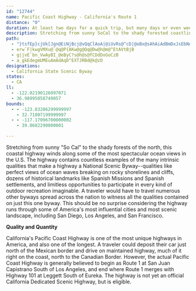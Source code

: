 ```yaml
---
id: "12744"
name: Pacific Coast Highway - California's Route 1
distance: "0"
duration: At least two days for a quick trip, but many days or even weeks could be spent exploring the length of this byway.
description: Stretching from sunny SoCal to the shady forested coastline of the north, this coastal highway winds along some of the most spectacular ocean views in the U.S.
path:
  - "}tsfEp}cjUk[Jgn@EiNjBcj@vQqClAoA|@iUvRs@^cD|@oBx@sAhAiAdBmDxJsEbNeGdSgJxVaGhOyEzJsEbIwB~CoBlBoAv@qHnCcDr@u`@|Ece@|LoNxDoAj@i@^iAnAgAxBcDrPkB?yAQy@SyAy@aBsBuD{Ic@FaGpDmFnB}WfEsE\\cCCsCMen@mGgGY{G?uDPgGf@_IzA}GdCyWfM}WtLaCpA}IfGyT~P{HvF}JzHmQzKeN`Med@dd@qF`EeAj@gFhBwHlAqCJmVDcERiC^sGlBiR~G_M~DiCn@iBVmDRcD?wBKySgBiEaAmDmAcAk@aLyGkIuF}EqCgFmBsDu@yBWqbAyEwi@yBq\\aBwW_Awz@aEoBWqGaBse@cNgFi@kH?uAJcEr@gD~@_CfA{E|CoG`FkGlEiRzJyAdAwB`B}ErFoCxDsDbGmD~EgBpB}DhD{CxBmFvCyAf@uUzGkPlDsE|@cGt@wQ|@eF@mOl@{QjAcp@nHwq@jHuM`BwHpAoPlE{~@|V{H`CsZ`IkK`DcLvC_Dl@{r@fGk_@lDqUjByBReE~@eDlAyBlAmDzBiBdBqZ~]g\\v`@sEzD}CpB_DzA{FnBeGfA{S`C_E~@qDpAgClAkNtHwkAtr@oAl@iCdAsFzAmkBj_@yfBt^cYrFeHxA_D|@iCdA{JjFyiCjyAcqCnvA_b@lQiVzJsC~@eF`AiVl@mEbAwTbKoXtMcHlC_IlDwI~CuQzHiOzFiP`HaYjRsIhG{NtJkRlOuh@`a@uIrHq\\zVo\\`XeBjBmD~EiBfD{AzD_HjYiExRqCzI_AzBaCvDwBlCaDnCsIvFeJ`F}EzBiQ`KwCvAoCx@gm@zLgCz@iBdAuBzAaDbDin@hs@uZjXwBtBuAlBwAbCsAfDaAhDwBxJ_AdDgAfCaCfEmC~CgDlC}DjBsUfIsCtAijA|z@aWlQiCnCyCzDm@jAii@tw@gDfD}sBbwAuLtI}DpE{h@|r@kp@tz@gKvMcB~AoCjB}BlAsEpA}BX_YlAqEt@cCv@}CzAgEhDyA|A}x@vnAaOrTgY|c@eLhPwc@tq@{yBrqDuAjCeXzl@aOp\\sC`HwBzDkBfC}A~AcGlH}A~BcDrGmh@fiByCrIqAlCeDfFwAlBoDlDkKzHgZ`SaGdD}DhBaKfEubAt`@o@@{J~Cc@I_@a@Ke@HkA{Fo@eBD_AR}BjA{ErDuBfBc@l@cCzGsE`LcAzBuAjBmB`BsBpAcC~@_RnImC|AoSpRiBjBc@r@i@lAc@zBuCzYs@`EOp@e@r@cCfCYf@y@lBUdBSpB?`Ch@zGcAlKy@fLIrFRfD?nA]jDeBzEcBhCod@hm@mC~EyDbImElIaEzG_DxEkDxEwO~QcAhBmPp\\aA|B{Jb[oA~CyKpRue@v~@c@VcB`CeAv@yAXaBFgBm@W~AStDApAp@bOOrFkCtOkD|QoArMWzAgBlHiAlDYpBEt@J~C\\lDxAvLn@bE~B~TlAhNDvCStCk@~BcAvBi@n@iAx@gr@pa@gDfBiRfLmGdEuHvHsHrJ}T|WyRhVyArBGXaCrEuHzMyFhJcAdAgDxBaJxEcDfC}BzBa@p@iDrHgArA}AxA_BrAkKfGEJYRmC~AoClBeExEsLzL{BnDu@x@wHxEgDtCeEjGgCrCcBxAiEdD}JbH_LzLqEjEaJtF{@z@_C~Ew@jAaPvRaCjD{[ra@oNjRq_@`WmHnF_Q`OYtDwBpEcF|QmGbWyB`Iw@jBy@lA_ArBoCrMqI~[aBhFu@vB_AhBgCvBuDrB_B~Aw@nAeAvCWnCQvFKz@c@|Ac@hAyCpF{FnLwEbNYXyAlEk@jAsBzB_F~EaAjAeMnReBrBwGfG]j@G`@uInP_S|]kWl\\yBxBsD|BgOzGgAr@cEfFa[lf@}AxCcVr`@SBsAnBoGrKq[pu@}GzPcB`DmBlCiCbCgDhByBp@q_@rIgDrAsBxAgAlA{@xAsBnDqE`HcZvf@o@xAmArDk@fC]dC_ChUaCrWu@xFe@dBw@nByGfL}ApEs@`EKlHSnCD\\{@hEOfEHnBdBpJTxBb@hTBfIIdCsAvKsBlMy@jCqAnCwDxGmEfLSNmE~LiArEU~AMbCLdMM|EoAjO}A~SkA`GyAvFsD|HmBrGcB`HYpBk@nNY`Ci@`B_AvB}Szb@mHzOk[rl@qFbLgC~GoIhXaEtJoe@jaAyNpW}Wtf@aFrL_CdFeC`FkEfHaXxa@_CxCcQjXuBxCwBlD_J`NeFlIyB|CgUn^aNzQql@vs@yD~Dg{BpsBa`@jd@mDvDqM|JcCzB}RtUmItKeOfQqEzGgJzK}DzBaH~HeApCoAtE_AlBoTzVmAz@aCjAea@tKsAd@yCfBwBlBeAjAkCtEgPrh@mXhq@m@pAuBtCgAdA_BdA}ErAwFVgCEwHR_BRcGxBgDxB}i@~f@mEzCqH`DqMjEic@hL}BbAgD|BYDmJ`OaHxJKl@iDxFcI`L_Vf^SBUXyFtHC^wEtGePbWiElGM@uAjCYX}@`@e@Iu@Rm@x@Ir@Dl@Lb@^f@RF^v@Hf@?`HJp@E`~FDh}AEnBMvAKLu@`MJlGr@tJHdD?dbBCxE[rDcAlEcD`Is@fC_AlGCrBNrIHZx@ld@x@tPD|Qn@v\\UlFsBzRKzAClDrBz|@fCfpAInJ}A|WOzEElLMf@?bb@LhCj@jEf@xBhCtI`@xBf@fEJ`CMlyACnvAErAML_@jC}AxE}\\|g@kn@|x@iCvDM@_BbDcAbCyDfMoYpbAoFhQgC`GkOdWyA|CyBlGqBlIk@nDoBtYq@hDqAxCaHbMsBrGoAfB}BdAUReq@pA}M{BqCWaDAur@|BqG\\cAPeCt@yMrFc}@fRgHx@__@bH]E{@PsAVu@^mFbAyo@xL[CsAXmBjAoBr@qC\\yz@CwJH_NE}HF{n@?{IGuK^sULiBEaIy@yBA{`A@}CDkLx@}BDka@DwKEkJ]oNNcoB@}BXcAf@}BpCq@xB]zBEvADla@Oxd@e@lEY~A_AdDcBnDmBpC}\\p]o^jY_AnA_@|@YdAs@`E[`Ay@vAy@~@eFfDuRnKsG~COXqMzHqGrE}BjCkJtOYLcGnIwFrG}FrFwBfBcPhLWj@}@d@mCpBqQjPcCjCwG`FoBtBqA|BmFdNse@voAeM~[iAxBsXxa@k\\jc@iU|XbBfC~DfE|@xArBnFn@~CNnHNtATbAl@vAxAlCh@rBC~E[lBi@lAc@p@yBfCeGhGcJtKmKjNC`@cAxAy_@rh@oFfJiQlc@o@vASB}AdCoBlFiAxBE^}@dBmJhTaCvHoAlI_@vA_Lp^eAnCwDxFaOr_@gAxEaA`HcArFUxDDxBd@tG?vCO|FDfC|BdOb@lDPlDA|GYrCQv@yDhLqAlFsArGqBjFa@zBIdAKnFi@rCm@lFq@`KDXIjC?zAJjC|@fFh@xB~AlEnCfFv@`DNxA?v@_@tEEjEJnEb@xCbEtSTfBFdAQ`EiBbMOdHKfBqA`KAtAHpES`F?dBHx@~@rFD~@d@~SFxGS`HB`An@bErChLn@dBlElHv@bDJxBKfDm@rEKjB?lEQlEiDzn@IfDXlI\\xBdAxDd@bEApGs@jL?dDbAfOdAzGF`BWpGUxBgDbV_BvMYxDIjBHtEd@dEbArFHrAC`BsBvTq@fJwCvp@I|IbArf@TfDn@fEfE|OrBlG`BrCnGhI|@bB~@lCn@`Gx@hRIPR`GInHsCfj@UjF?`ElGfqBCfJu@vt@NtFlBtYZ`JUvYj@p]l@`H|CbTbDlNx@bEbBxMhAtGxBtHx@xBvItQbAdCrCnJjAhGh@pEb@~Gh@fd@IlHe@dNYpOHtFXnE~ClSvCnPfD`LjN~b@dA`GRzBJlDC`Ca@jHo@fEmFhYg@|DUvHRhEd@xDn@~CbAfDj@rApAxBjPbUhBlDzAdEdAnGt@~HBnCG|Ca@|DmApFuAbDqAvBs\\vb@mRfa@oCzDgCrCeB`CeJxOkJnN?^oAdB_DfFwCzG{IpZmA~Eu@fEu@xFO|BsAn]UfDc@xDiBlJ{FdT{A~Gi@xC}@tHi@`L_Ahs@iBrb@yA|UwSlvCo@`EwMzp@a@dFG`DTdSn@dFrAfGlExOb@nBZ~BVfD@pD]zF}Ifi@iD|NgGnWiMtd@{L|e@kAnCm@bAaHnI}@xA}@pCy@fFsAtEyN~[yBjDyEtK]rB?jABlAb@fDDtBc@jM_@tD_@rAkLd[s@dCeAlFwA~FyCvHs@dDc@`G{AfH}@xH[bGj@jK?hBQvEDtCR~Cf@~BRnBEhA}CtLu@xA]^eBlAmEtB_DvBgBrBi@~@_AfCY~BMzABxKS`B_ApC}FzHaNjSqT|]sGfLeMjYwEtLy@lCk@jEwA~WoAfG_@lDDrFKjDShBcA|E_@nGCjCLhA|A|E^tBJfCIpBy@tD{AdDm@xBUdBYjI_BfQw@`Eu@dC_CnEwBnC_VpSsAxA_HfKuDfG_@fAgAdFo@lBqN|[oCtE_FfHsCrEoAtAy@b@y@R{@@q@GqZoIoCQcCPcIzAcC~@eG`DcHdFwW|RyRrNqM`KaG|DwGjFyf@x^aKhHse@`^}BlBwIpJgh@lm@sDjEsB`DsArC_d@lfAyRpd@yLpWqJvRcBvA{Ar@yAVkFIq@HeAb@UP`ElKNdABx@UxAai@xhAmBnDk@x@kIrJgBlCoCxC{\\da@iN|Qyc@nn@iCdBuv@_@_hBYgv@k@}D\\mDj@oh@jL_\\lGyEj@iEYOl@wDpS]jC_Pnn@yEtP_ClGcSjf@qI~VsE`KwFxKaHbMqJvUmEfLwKj\\u\\b~@yBxGm@fCk@tDg@jEKzBE`FJdE\\fEb@`D~AlHxAzDbBvCdD~ErJzLnDdHxAfHT|D?rFo@`Gu@lD{Tx{@qAdEsA~CmArBoA`B{ApBkBfByCrB{L`HiAv@gC|BwAjBwAzBmCvGyA|GY|BYbH?rJe@xF]lBoB~FoAlCiOjVoBxEwAlEk@rCm@nFKxCErj@Y`Ew@tEaAjEgDtQoMfn@gDzKyFnPiE`K}ChIeHbUcHvWm@bAeA`EcEnLUdBc@vIy@|AwCnEoFxF}AtC_ChDsAnAw@j@mExBib@r[sD~C}FrFmIfJsV~[ep@|_AcBlCaG|KqJxRoBhFy@dDi@nC[~BYvE?vHNfENxAzNzz@JlDKzDo@jDoAzCwBpC}ArAyj@r`@iUlQcAfA_BnBsAvB}b@bx@u@jAiFzGge@ff@x@`BHd@Cx@[x@iBpCwAzASp@cIbGmHvE_OvKoAjAeDzDeBlCcDfGi@pAsBfG_AxDkAbIa@lFKrDEpGNnMI`D_@fDi@fCw@xB_AhBiFlFak@tg@yD~CiLnIiDxCmPfR{D|FgD~G}ArE_AfEaGj`@q@nGWnGFfHjAxOL`GSdEUfBm@`DiB~EwB`Dm@p@gCrB}BrA_TpK{CjC}@fA{BbEyAfEc@fBkCrMoLvi@iDnNmFrVwGrYw@`CcA|BkAfBmDxDsBtAaHxDoT`NgCxBoCfDiAfBsErJm@fCu@`E]jCqIfw@_DfX_AzJyEhc@WzDOzT_@|EcAjGwA`EeAxBq\\fh@gJfMmG|HcCvEc@tAe@|Bg@hFk@~Lc@tJClEzEnp@JfGG`GaEj_@uApUsAlKsAhGwCxJ_A~DyB|OkAfGkE`Qi@rEOrEDnFxAtRD~F[nEoBtQs@xJO`GDlAhCz_@j@tQCrJi@xKiBpKmBdIs@tDYrBYlEErCRlGd@xEX`B|AtG|G`PhA~D^lCHrADrFk@xFkHfd@cE|MgAbG[`DWbFArML`CTdB`O`w@xAhIJxA@lFIdCqAdNOpDBfCx@nVrBfb@ZdD|@xD|@xBxA`CdOpPfGlGpAbBpChEd@lAbAlD|@vEd@zE?xFYtDu@dEo@~BcAxB}BnDqIlJyApBmBzC}IbQkN`TyMvSqGfJoBbDmAjCe@vAo@tCmChTyBrZoCfVs@vK_@lKYpCy@|FoB`I}EfM{I`QgGzJo_@xc@gIfKoB`Fs@rEOpBI|Kt@xg@BnLUhHmDb[i@~JI`MXt`@}@p[?pCLfDbBjRFvBl@|o@KvHcA~Y?rFd@hLtAlO`A|NlD~x@JdE`Bv[zCty@fDpk@TnQ\\jLxBjU~B|StGxf@dAbQn@lHb@rChCrLrBhK^fDh@fKXlK^p_D_AhXcAlHcFdSsRft@mCvKiA~G_AhJsDxu@iAbLuMn|@gAtGaA`EqC`JuA`DeE`IyK`O}h@fv@kCnFkCdHgBzGuAtGmArL_E~g@{Clb@{KnpAe@rDgChYeDxh@_@zIgB~XoBnR_@|N?|RO~IwC|s@ErFPdGfBjZfGr_AN|E?`GIhCi@xIo@rEi@lCyC`KsElMsAnG}@hIE|GXzDf@fEjA~ElBnFtDrFfCxE~AhFnAdGb@zETzHQ`OZhXBfLg@nIoAtHuPlp@kPhn@gBnGmItUaH`O_AzBy@vCc@zBo@rFO~CS~[a@zOS~CiAhMcBrMsAnM[tFs@vRInLx@lUNd^HtJNtEh@|G`F|c@~ArPXxD|B`cAGv_AIfHu@rMmGvu@_@xGKbGDfg@`@fwA?lHKlBUrBcAxEoAfCw@dAuB`BcAh@ge@nPuBf@iAF}A?_Ca@gBm@u@e@cC_C{JuLwCaCkCcAsBM{MRsC^iA`@cAn@oArAgAdBeB|FcAdC_ArAgAdAuAx@qD~@iFRcBM_B]qB_AeAu@{MkNgBuAiD_BcCs@eBQgB[oBKqHMqIcC}FxHy@~A]~@QdA?l@FfDQzMc@xFo@`DaBfG_HnUaHvY_AlFyDpWkCtL{B~HwA`G_@`C[hGa@fRBzMe@nFcBdHsDbMiCxK{Ijc@oAvLsBj\\_@`EsAlFwIzRwAjEcApFa@~DOxE?~BD`C`@rFtGlf@zArItJdd@`CtJrCbIrG~NfGnOlAfEPlAb@`F?zJYxIWhOQzDuA|Pu@nEmAbFyO`n@yAlE{@`BwCbEmBlBuAfA{GzDmWxMyCxB_m@bn@iAbA{BrAoObGgStHcFbBmZfL{GzCiPhJ}HdEcF`Bor@zRaBl@kB~@cAdAcEbIuAvA_[tMiBfAeAdAeMnRqY~\\mBrEoAdFs@nBo@~@i@d@_GjEc@r@}AhF[jCYzHcBvUYlKsBhNOjBExBbBjR~CvWLrB?|BYfCy@lCiAfBsBpBmAn@sBb@_ThAea@|JwChAy@p@y@~@o@rAm@fBoEtXe@xAiA`BcBpAy@X}@LyA?y@MiFwAoBMu[xD}Cf@yAj@}CzBcC~Cm@`AwLbZoBfEm@bA_B`B}AfA{Av@qCt@uAPuL\\gHf@}VlFuBl@kCjAgVbOuBx@cB^aD^oCEoDe@eH_Cy@M{@GmALy@XiAv@_AnAmBpDk@l@mAx@mB^yE]iAAiAJmAZsQxH~LbX\\fAJ|@U~rAO~F?lNaSI_AB[J_gAWiQY{HDyAQcY\\yp@i@_PsAeRuB}C}@_BaAyBzBiAv@gRhLiB|@gCl@{APcDIwh@{EwCD{@JqCx@oBfAsBtBcBrCk@|AwFbRcBzEuB|Eq\\tg@eEtH{@rBcApCcAbEuOzt@_BxDmBdC_Ax@sAx@sCjAgVjGmGx@kJ\\oCRaFpAkBr@aB~@iDrCcDxDsBfBiBfAoKlFiCdBeCrByOtPmmCziCkOmWcB_CoAwAaBoAcD_BmD}@eBUw~@yKiO{A{JwAiBk@_B}@gByA{AkBgAeBo@eBe@uBYaDh@}[s@sIwCkWKmD?kBN{Bb@eC`A_E`AiGFeAD{Fc@aLm@_F_AgEmAqDeKkVk@oBkB}E{A{H[mCOaENoRWgH{@gHeBaHuC_HeC}DgBqB}CuCk`@o\\_D{C}CyDgCyD_DaGeNq]uF_JkUe]sAcBgDiDcD{BmEqBmC_@_ABoAPsAf@eAr@eHnHsE|BUT_MpFePrG}HhB{i@jH}ETwIi@kKe@gGSwECyAFiWlDgXhCuv@xDwMb@qQGiAJaWF}Cb@kIxB_Ez@iD`@_Jh@yC`@cEpAyAt@yAbAsBrByB`DkZzh@_NhUyDlH_@`AmA|E{`@rmB}F|RyPfj@ie@|y@eX~d@yV~c@yCpFcItR}ApBaGhGwBbDk@hAyAvEyP|m@_BzEiAnC}BfEsw@hoAac@bq@qK`QeElFsDrCiAj@{r@l[yq@j_@cDvAyCf@mCPyMDiTC_bA_Ay]Ek\\S{GaDaM_HmB{@cCk@sg@{AkLQ_dCQut@qT{k@}Qga@gLgIwBeMB}NL_GG}CRoARgAd@kAr@mAjAkY~^{B`ByA^cBNiTFgCj@_C`AyAjAmBnCoAxEYvCInm@NtgAEjA]`B{A|CeAl@wAZgE\\sAXoA`@cBjAsFrG_BlAqBp@wAXqCL_KpAcFzAoAPyR`BmIf@wBOo@MaB{@g`@sVoMgJoDmB{IqC}FuAgDk@}Gq@mBm@_Ag@{AsA_DkDqP{OsBeAe[}G_BkA}Bm@oCyAsFeAUAu@RkCfCs@LwF{AcEKsFmAiAEmDFqCVi@Re@d@Ox@Cx_AHp{@Edt@OhCUv@e]li@_AfFY`Au@vAuLnLyBtA_wA~g@qFf@qTvHuDr@sEZcOb@uARoA`@cBjAaStUgGzGoAr@[DkF^qAr@gSpUo@\\yAXqFhGcD{E}CaFkI`Ji@lCSl@kEdI_AzBwGzQsAtE{Ixc@mBzHyApEwE|KyB`Hyu@vjCuBfGsB~DcCrDmClC}VdRaGpF_OpOkDxCoFrC_FxA_I`BeBt@_CvAqHxGkA|@uAt@{B|@kCh@_DJ}DEse@{AcG_@}Dy@oPgFeJ_CmG{BaFsAyHiBcCU}TqAaDLqIp@{CDo\\m@}BMuD}@wB{@uBqAoJmH}EaDwHwDiEoAwDw@iDa@wa@sAmEk@_Cy@_Ag@aD}BoAuAiBqCwGiNeBgCmBmByAkAgEsBeBe@sC_@sTYsBYwDaAu@YkHkE_U{Koq@k]wGeDiBo@aGeAiDS{EN}Gh@sC@sYaBmD_@mFeAql@aNaJaC_OoFiCyAmE_DwC_D{IuL{A_CcRtOSDyBxAyAf@wHpAoIlB_EdCoBfBsAfBaJtSgCrDeDnDgBvAaDnBeYlKwC|AsB`B}BfCg\\|b@iAfBi@lAiFrMwCzEoAxAuMvLqB~ByD~FsCfGy@`CuAdFcAtFw@xIKrHBzEfCbo@GlF_@jG_@xCm@nCyTtv@oAxC_CrEaJzKeLtMsBtCcCzE}BdHqNzu@yAzISbF?jDr@zKFxC?lDOrEg@~FiAzFy@lCwArDyQv\\wAxBkBtB}YjYgGrHak@bu@yCrFiBlF}@nDo^vtB{AnGwR`o@u@nDi@xDcCp^cG`x@uNd}Am@lEeAxEsBnFoQj`@uLnZyEnKsBdCgCzBy@l@cHrDuEbB}ZfGywAl`@cHrBgBl@uBfAcEpCaGfF}G~HoCtD{AxA{UvS}AlAgBhAiC~@uNfCgHlB_e@dTwVrJwYlNcAl@}DxCoQtOyCtBiBv@e^nKwE`CyC|BgSvMcGlEkBxBmApBkFdLs@pAoBpCiF`FsQ`P}@bAkBdDy@pBiAxDm@fDY|CAnA?hEPpEr@`EbAnDh@jAvDxFzArCr@rBr@zCd@rEbDlj@r@zPHRJlEIxGiCfn@yChp@_AnIgAxFsQbs@qCxKsBvFqz@hdBsCxEyR~XeO`X}A|CoArDs@xCu@nHcArGkAvDgAzBcC~CcBxAaJ`FsDxCmBdC}H|LoBzBeEjDqBpAwPzHiExBoCdByM~KoBpBmEjDmBfAiIfDwCdBkC`C{RzYcCfDuKhL}HfJsDbFgXjg@mAjCiDtGsBnDsEfJcDjFcChDwCjDuc@da@mDlDwElI_NtWuAtBgC`CuAdAiB~@aIzCsDpB_^p]sDlCePfJ{CxBkBfBqB~BeQpUcFlHwAlCaIvQgA|B}BlDwp@nv@uHbIgBlCuB~Ei@jBs@fFOxBAlEj@pKhCtXLrC?rCG~A]xE{A`G_BtDu@xAqA~AoCfCyCjBk]hQcBfA}BjB}BfCoRdWeAvBsA`DoAtDaA~DuBlLiAjEcBtDwCdEyBfByC`BmCx@sJxBwBx@mAv@eBxAk\\f[gWzUuAlAmBjAaElBiKfDsQrFoJrBaOzEoClAcC|A}DrDyKhNcYd]ip@jy@eEfEoKdM{K|NyFlIaClCsHxGePzJwCdC}G`HqG`FaJrG{LpHoR`NcC~BuB~CaBhDyQbg@}AzEyEjZiAlG}AxG}Kx^uKx_@k_@fkAg@dCQrAEvBDzC^jCxAtHHtDIxA_@fB{DdLq@tCi@rEo@hOc@zXHxEbD|j@@jEEfBa@tEm@fDyC~Ly@xFEvGn@nMDdDEvBOtBi@pCg@fBeArCcErFoArBuNj^}@dBcBbBgEvCu@r@qMvRsApCmGpTS~AOtEUxB{HjXUjA}BhR}@~EiGhVsFpR_@x@s@~@{^pa@sClB}B~@sBn@cFbA_MtBuAGiEs@eCDsh@vMc@LqAv@yR|PwGpD_KtIcBdB_BxBuArCsA`DmDfLkCnH{@fBcDjFmE|FsBpAgC~@}Dr@sEVeFYqT_DyB@mBVoBj@g[jOsc@|TsB|AuBxBkHtKc@ZcDvA_DdCsAr@_@DmA@iCQi~BqPcQWsCPwBp@uAx@o@r@yPxToPp\\y@nAi@`@oA^iA@mAO_Aq@o@s@Ug@i@yB]}Bk@{@s@k@}@Yc@Am@@gCj@sB`AiCdCcFtHcA~Ci@d@_@Ri@?yAYYM}@iAa@M}@AiB_AcAeAW?MLCv@lAfDHd@Sf@k@l@]XyDvAy@~@cDd@o@`@mAxAk@`@sAB]F_@d@o@`Bo@V_AJsAd@yAfAmE`EaGjBqJnEiDjAiBR{Ga@_@Fi@\\qEvHoArCo@|@_@nAi@|@c@^yAD{@f@i@j@Wt@[j@sEXo@Vi@f@s@pAyB`Ao@l@Ol@DvDHd@h@lB@^Kl@_@j@}@l@gDxCeD~AcBFmGxDm@j@{@lAi@pBWTuB\\_@?y@_@Y@IJCl@Rp@?n@uBdHDxCIp@SX{B`AqCdBuArBgAl@e@DeAW}BaBi@Ma@IkBTOTBd@tAr@b@jAN~@CXUl@sADeCSgCLeAd@mAdBc@TiE~AsBYOJo@x@YP_@Ho@Aq@ZW~@Dn@xB|DH^CVa@l@wCjBc@NkAJy@b@mBfCOf@Ep@DhECvCi@rD_@f@{AdAS^]tAyBvEe@`CYp@{@fAi@zBm@bAeAl@_@DSE_@yBSe@e@k@mA{@oByBsB_@iAs@sA?iFj@qEHsCU_@Y_@I_@HUTM|@Tx@vExCfAxAn@zA^b@hAn@x@PnFz@l@h@XdABt@]dHd@tEAr@i@~Ao@j@i@L}CPsAXu@t@[p@a@~Ai@fJUx@e@d@w@NoDTcD^y@XmAfAe@z@c@dBUxJY`A[\\SL}@LgB_@g@?{@j@m@z@_Ah@aACiDaAcAJu@`@e@zACpDX`AlB|AJXHlAEd@_@j@i@XuDTq@RST[l@YrADhDEn@Or@c@x@uArAcCnAg@d@oEvGYnA@dEGp@cAfFi@fAmAz@yCnA_CfByAlBwBlEuArAcAl@iC~@y@b@i@`AcAtC}ClE_@XqAP}ASm@@o@n@s@`Ce@l@}@Ve@Ke@WwAuBqAsAc@OSBy@v@Kl@GlAXxAvAlDJ`AEpBUt@gB|BiAtBy@~C[v@s@fAo@l@wIfH}@rA]lCQ\\ONo@JkCa@uA@sA^o@d@y@pAoDlJmBfCc@fA_@~A[d@c@f@o@^y@FgCOkAXSXYhDu@jA_@JqHX}@LoBp@cD~Bs@fA_AxBi@r@yBp@qCf@{@F}B|@m@d@g@x@y@zBSRm@\\uC^iA^_B`AiAfA{IfNo@~AgBrGoAvJ_ArLy@~Ey@`J_@rBo@hBcA|B}AlCoElK}A`B}ClBeApAmEtJ{AfC_EtKoArEiA`AsD~AwIrIaFlFi@rAS~@kCvRa@xAk@dAw@x@aAj@}MtEcDdByEfEmCfDgX`[oAbDU~@y@lGSp@c@xAq@lAcU~XiBxAsA\\}CFyCdBi@PiC@eEwAeAI}HEgGc@wEy@cAaAk@QgDSwEv@oBz@mA~@{@lAq@lAq@bCs@fAyA`A_BTyA[iIwEaAc@}Bm@_AKsADiAv@gBzBo@d@yD`AiB|@qh@ja@oClBuBn@mBP{ABeBWyAg@kOyJcCkAmBg@yE_AyCSaDEaFXiCd@{_@zKwAXkS`C{Dn@oDfAmEzBmy@~g@u_@jUoBv@kGxAmDZ}IHaCLyALeDp@qExA_FhCgChBiCx@yS`AwCMmGkBsAScCJ_B^uJhEs@h@wMtMyAz@wBp@yDj@}GnBeJrByB~@qEjCk@DmC_@u@LcO`GoBxAsBdCeAh@gCj@wTfI{OxIwAl@{PrFoEnBw@d@_SfP_AjAo@fAw@xBk@jAaCbDsAdCuBrBwBxE_BtCcDbEsBhDoAxA{GtLkBxG]pBStBA`GiAfH_@`FSbAcDtHu@fDSrB?fGi@tEo@xA}CdCu@^}Cl@i@ViAxDeDrDiGnHe@`AUjAOjCOzAmA~Fi@hDcB|FoBlEo@r@yCtBm@p@s@lAe@pAgFbTsC`MKz@BrCVjFEzDYlDeAhGGvABtBhArLCzBa@nAgCtBa@r@g@dBo@zEr@n\\UzG?rBf@lF`B`JD`BEhAaAtDgHnSuAbDoCjEwA~AiDtCaDpB}NdF{GrBy@`@wGlFwBrAmGxCyHfGuKzGuFfByGpAyBfA{DjDaJfJwP|MuJlKyDxG}@n@_ABoAe@_A_BuBgFe@s@y@k@oASoNr@{@PYRwEzIsAdA_@LgF`AuVrDaIM}BLwFvBgCj@cA`@a@z@yEzNmD~G{F`J}AnDeBvKi@tBgEnKwB`Hk@nAu@r@qBbAeBv@cAReBKmCy@wBB_A^iAfAwEfLcArByCzEcBjA}Br@eFlEmCxAeGrCeDj@sA~@sAlAyB`BeAfAo@pA}@xEk@lAcAx@cA`@{CD{D\\}AIsA[}AA_Bf@_ElCoJ~@oDnAmCp@eMl@sBd@sDvAyALsB@oAIgBF}I`CcCv@kIzF_A\\gEl@yAl@_Az@oBvCwAzAqAp@aCj@mAx@e@l@gBnEq@bAo@l@kKxFyExAgCf@kGj@mK`CoNpAyB`As@r@m@~@sI`Q{MjSoJvSsBdD_AlAmGdGs@d@mOnIiVnLqBjBaVjW}ErEy@~@uArB}B~AkIfJsErEgAn@wAj@gB^s@d@uAdBmBxDoBhH}EfHiAxA{BxB}JbHmE|DoBtCcCjFcEzH{BfDk@^gAXuA?mAe@cCJuAf@SPaAfBcBrEm@p@_@R_AR}CJi@Lk@Vm@`AcAj@iEz@iAd@oBdCaDrF{NtMm@z@_AvBc@lE_CpLUh@yAnAi@rAEv@FlBQvBU`@aCxByAxCoA`B}@xAe@jBUlGc@~@mClCIRaArIYbA_@h@gBn@{@x@w@~Ck@x@w@Ja@Gy@i@wAaBu@[iAHgAhAKn@Bb@j@`FI`Ae@bB?RRfEd@lARx@Cz@Un@g@^k@FoBEcAJsElB}DxBcAJoBQaF\\y@ZcAp@o@z@i@d@iGlDc@d@}F|JgArDaCpDqAz@sB?iAXoB|AgC`AoD~Ci@j@i@dB_AfBgC~BKTo@~Cm@x@[RSJ}FEcDe@aDBsC`Au@v@Ez@Dd@Rd@^f@lElCd@v@NlAIz@c@|@{BdByBlDy@vFOn@a@x@q@`@}AJ_@Jy@l@UZ}@pEk@~AsCrD{ChLUdCK`GSnAcAtAcBf@k@j@g@tBKfBDj@Nj@r@fAHp@DlAYjAy@x@sFbA}AbAoAdB_@rAiCtB_@vADt@Tx@|@|ANf@Cr@_@zEiBvEi@X_A?mCwAk@{@gA_AoDkAo@G]Ds@z@Oj@Bl@f@|ALfAYrDJd@`AlCC`Aq@lAgHvGYl@WrAuAzI_Ar@sC\\iBf@s@l@Ib@?f@Hf@n@vABf@IpAiF|Na@^wAl@]Vi@lAM~@LrAEl@}@rDKzB]t@o@TuAEaEaB_@CYBu@d@U~@LhEKv@iClF_AxES`@_@l@a@XgARc@G{@e@sAoAc@Q}@Ee@XUd@cAlEu@zBmDpGYbBEvCSr@Y\\cALk@ScC_Dy@_@e@Ks@\\o@rAUzBMXoB~BSl@?p@h@rBJx@EtAQr@w@~@oBp@iA~@sAjD}AtAeBpAo@XmAJaEWaBXgFxCy@t@yApBy@v@iAf@}@JsA`@oFxB}CjBiCzB}@dAgD`G_DjEo@lAm@nBc@vF[hBaGrP{BzDkCdBmHzC{@p@mDlDmBdAqMxC}Ax@yAfBs@~A_B`EoArEsAfDqC~CkAr@mDrAgBVyD@}Df@kAh@cAr@kC`AaBJuLKwCj@oAl@_AbA}AnD_@~A_AfIc@~Au@lA}@dAcAn@wJpE}@f@a@j@cAjCKtA?jB^tNJn@?bDEz@cAxD_BlDmBdCqGhE}CvAk@r@_AdBgBlFsAlCaAdAkDnAkAp@}C`D_ApBaDtKk@lEF`Ev@fHIjC_@fCm@fBoBzCmFhEy@vA[v@m@fCYbCAlCNhFS`De@|CmAtDwGfKqA~AkVj^mBfD_AlCcAdEcFpVi@dBo@lAiBrBgFfCy@j@yBlB_DlEkBxEuA|KK~I`@bUExBO~Bs@fEebAfiCcDfH{BtDeA~AuDvEeC`CqiAbaAuAz@uBr@gPdEaG?_BJ}@TyBjAaAP}@F{Bs@q@Di@XgBxBg@^kADuCe@m@@e@HsBnAsA\\y@@iAUyCiBsVoPc@uAKgBx@eGToMm@yAuAkAmBa@u@Fs@Ro@h@u@lAgDhKy@tEy@bCwAlCqBzCs@j@_AXy@DyAMiC_AmAJgFy@m@i@kCG}@RiAjAcARu@DcCtBe@JmCg@gARu@d@Ul@I`AyAbCoBbAg@bBo@nA_Ap@gB\\a@ZiA|BgAfAmCtAyEx@yCvAiBxAw@ZuB[i@F_@X[bAc@jHOb@}AxAe@p@g@vAYb@{Al@mC\\cDxAuBRaF`Cy@S_@_@}@{FSq@a@y@sAmA_AY}@EeAJaCfAqADuDSyFy@oA]qE{B_BQcBLqJpBcA^_CpAgE|Ey@b@u@LgDy@iBKcAFsBt@o@l@sArBiBbHeApBy@^s@F{Bg@kDLw@QiEcCs@ImAJqAUm@]uDyDwBgCcD{C_As@oEwBwBm@cD]mAGcDFaHnAqMfBmw@tLmBf@oCjAsDnCeNrOgA`BsDlHqArA_NrEqB|@}@l@eBlAaA`AgGrGsCfDcA|@_AXs@D_AK_Bm@gCsAo@KoQ`BcBA_Z_IeDm@sC_@wDMsC?oERaIjAmEtAwClAwFdDyPlOsFhDcDpAuKlCkIfDwKrFur@j\\cEjB}A`@_BL}BK_Ci@}BkAcEaEeBqAaCeA}Bg@{BSkDCqMh@yDh@gEdAaDhAwCtAm^bUeCdCw@`Au@lAgCvFoBzCqJ~JaC`B_Br@sA^yAXuPjB_NlAiAT}H|CiOKyB^cExAs@JeBHuKU}C@mEn@mDr@mI@o@QaB_Au@OwAMqACcALgAGyImC{FsBmCqBiAi@eANeAj@wCfEm@b@_HpDw@PeAM}Am@oAWiDd@i@QqAo@eFsFc@]u@S_IYoA^e@d@[ZgApBiBrB}CrAy@J}G?cGWwDg@mAYuIgD{EgDuD_EuByCgCsEkLeZqBaEmBwCi_@mg@wFyGmHiHyCkCmR{NeNwNwC{A_Bc@cAe@{Q{NyAs@}B_@i@BsC`@}GjD_AXwCl@wi@rEiSlBoUfBuJB_ACmFs@mCDo@L}Ap@cBpAcCtAoBr@gAPuCEkEmAeDYsDDmD`@qHd@oBAaCWyBe@y@YuBmAsB_CqAsBw\\{o@oBaF}@gE[kDeJaiAe@mEyAgFiBsEi@}@iBcCmDkDcBgAsCyAoMkD_Bo@uAw@wAmAu@s@sBgCgC_G_AyDe@eC}B_WcAuMc@kCkAeE}AiDeBsCmByBsNcLsIwHgFaEsCsAcE_A}CY{K_@wDs@oA_@yBaAiDwCsAoBaIyOwDiGuScX}B{BaMsJaI{FeKyF}CgDsBmDu@wB}BmIs@gB_AgB_CwC_BcBcNkHcGoEiRsQqPkOeHgHsC{DsT{]sLuSgMsUcBkBsBkBmE{CiCaAyAW}DYyCDqDl@aMfEqDx@aFp@gDRcFBi\\wAqLyBsDgAmXgM{J_FaGgDoOoMoAw@mGoBaGeAsDKsCBqFf@cMdCuEl@sEX{IJiFWmC[mDq@{FaBgK{EsDwAmnBk~@kKsDaWeHqM}DoBw@}GaD}EqC}TeP}u@uy@mGaFud@cZiQwLaKsHaJwHaHiFaGgDwGaB}C_@yECqFP_QfAcEJa^eB{La@gBCmJ\\y@NuAj@kAr@s@r@s]~j@qY~^mD~DiDdDwAz@eC|@gi@jPiCp@iALgFDwV_AiPa@oC@cTrBySMmCRwGjAeOtEiDl@kf@|A{BEeAQgCs@gCaByBeCoAaC_@eAyLe_@uAeDcAkBsBuCySwWeCmBgAk@}CgAcAMeBCqi@?wn@^s_CSgEg@kIkCoDa@k[bBeb@rFw`AfI}MvA_CX}F`BaEjBsFbDsUfMetBjjAoBnAwDlDsB~BwHrN_d@v|@gE|IyCxKsBbJsS~dAaYplAsDfLmH|Q{KbTeK|QmJbOeN`RoL|M}G~Gs`@db@gMpMqFfG}i@|j@sDnF_B~CgChHiUb~@s@~Cy@tEe@pE_@|IX`QxAfi@CxEKnBcBzXo@`EcA~De]vx@oAfD}BfJiAtHe@`G_H|~@[dLEdsAP`LjFrpA?fKi@rXSlFo@zG{Hvg@}A`JkHtd@qAjJg@zFkBx\\[~HUf_@Ivc@y@zi@m@tTyAtReAbMu@|An@f@bFzDrDzBvFvCx@dAx@zAh@jBbDvRbAxDnAfChAlB~AdBtAjA`C~@dBXbBFfBMpHyAnAKrAGfFXtA`@|ArBrGvFhJ|El^tS|@~@dBjDhBvCbXzTb@dAjJp_@TrCR^?zAgGxiBy@zOOhOSlv@HdMRfL~@`Ph@fHZrGFnF]xJsFfa@sAhIgCdHyE`JyBdGuIl^kOte@i@dC_@xB]tFQxNYlCc@pCk@|ByAdDkGzJmTj\\}IfMaC`EmHhOoGxNqF`O}D|Jc@xAu@zFc@lIo@rEuN|`@}CpJkSjk@{FvNsUrg@uKfUyEtHaJ`K{[`]kIrKgErH_BrDsQrf@sEpKu@|AqBfFkDnFgg@ll@sVhVaIlHaG`HgEfHm\\ln@sBfD}BlCiDrB_Br@kL~BwD~AcEtCamAnwAsEpEiXxUqDxEsNtPoBlBmEjD{`@|UeKtGcDxB{XzS}FzC{NfGsBpAa`@xZuEjFsIbMyClD{CxB{BlAmCp@gFf@iDd@iC~@aBx@uAz@iA~@wIfJcBdC}@fBuBrFq@xBqBlD{AzBeC~C_C`CsBdBgHzDgD|CaChDmOtWyLtQcEfFqKtJ}BlCq@jAcO|Z_B`C}BvBuAz@eD`ByXfLse@`WqF`DqBxAsQdOs@z@sf@hc@aH~GmClEo@xA_AhD_Qft@w[tvAyAlEwA~CoCxEy@fAeMtLwSbRsEjD_e@dYwFdCqp@rRaCz@yEbDmBjCeB~C{GjO{IhR_Wpk@}CjLoApIYbCcBhb@UxBs@|C_BhDmAfBoBlBy[dUi[hTmDhBaCz@gFfAcHh@aJLmGf@}Dv@cStHgh@zQ{Bd@kHl@yFFwT[wI@aAFmFnAgC`AaBfAen@~f@iCdBoCrAcCx@mCd@wIt@wB^yCdA}CjB_D`CiEvBqCn@}BPcE?aYkAmHmAaImCcTgI}HyBw}@gMwGoB_MqGmEcAcSeD}LqBgD[_IEiILgFMsCk@sCm@sDaBoQwKqC{@yB_@iCMyCFeEv@cKzCuIlBoBRmDGoBWwBi@wFwCiEsA}AWoBOye@?qHQwIe@iq@uEaL_B{LgDoLeFa^kTsAmA_AkBe@mBSwCDoBd@{EA}AUkBc@yAs@{@iAeAcAa@gAKgBJcBx@cDxCmAz@oAp@yf@tJsCd@yBJw@CiCa@cFi@}AJ}A\\kB~@wE`EcBlAiClAyCv@qEf@y@PyAf@mEfCuAn@aDb@cIBkCe@uB_AmFeDeAa@}Cm@mAEcBPyBn@gB~@{AxAgDrFy@`AyVlWcCfByAt@}DhAwCZiULsAGuAY{HeC}Cs@iAGuMf@}Lx@gUd@kFd@eO`CkFxAuAf@aCvAaDjCeq@jw@}GrH}C`CwFdCo`@fJyyAl\\aJjBcFr@gHXag@~@sIZ}zAdKqGp@oBl@{L|Fo@j@qHxCg[zNiCx@kBXcCJiCEqIe@eAW{ZsCcFU}DPiC^qDtAcFxDI^i@j@uKpKce@~f@yHrHaZhRwk@~]_Ax@iBxBsAxBw@~A_B`F_s@peCKJkIjVmC`G_BvCEXcRrXoBdDiR~XwC~EsFtLu[ft@}EnJoDlFsBfCwD~Dyg@`g@wB`B}BrAeDvAuEjA_BRcERaFGoCY{^_HyD_AwAk@w]wScCy@iB[aEQeA@iMjAoUdCwAf@{@p@sCzDq@^oARk@AgAe@u@_AoA_Ck@k@m@U}@Ko@DmE~AcAFu@Mg@QaCmBiB{@mAKyAFwRdGsBhAoGlF}@b@eAXu@JuCW{@FuG~EiCpDuAb@mAAy@]wDoC{@c@_AU}BKaC?_El@i@Bu@Q}CuAoDoA}@s@_AyAc@U}DW}DDsCPeAWs@m@i@_AYqAy@}SHaBtAuIFeEc@gEgAoIa@eAs@s@y@WmAFiAp@oCjCcA`@y@?u@Mo@_@aEmEsAg@eA?wAh@mJrHy@^oAJ{AYgAk@}GiHDQS]sUsVoEqEsBsAgCy@wBSuAB{I|@kCCqDw@iBy@mA_AoAsAyA{BsCwFmG{KeKqSwJaQaBmBaByAs@e@wCeAiDi@aHKaJq@wKKcDXgC|@uAz@qEdEeMlKiBz@}Bh@}BN{w@xBuE^yGdBcOrFuC`@yABcBKaV_EoT_DmBIyDRs@N_C|@cF~BgBLq@EwAYsAw@o@o@m@}@u@uBUeBIsBn@aIBgBCeA[kBo@mBoAgBmA}@kCaA_BYyBK}CPcARuBx@mB|@yChBmCjAiCVcCCuHg@kBQcAY_By@eBsAgBkCy@sBo@sDIgBG}Lg@_Ga@sBq@sCs@sBu@qAcAsAgDaDa\\iQgCy@iB_@oEMwI`@}EBeIOc@NgMQsB]{LmCmCUcHCoNDwERwJ~B}Dp@}SZmKXuDAsZeBySJiBF{H~@oDx@cGdBkEv@_O|Mq@^{@Lkt@_Bs`EdLmJf@u[jAoA`@oAx@wB~@cCXyBJyB^gIzD}@Bu@Ky@k@OY]eAOyCKmIYqFl@mOQ_AQ]YYi@OanArDyB?iEi@eDcAmPsKgC_A_BYaCKm{@[oCCgAJaAj@iArA]z@UbAi@tF_@xA_@dAo@fAeJrJ}D`FuAtAgA~@u@b@gBf@eQjAmqAtHmM~@qQx@cBXgA^yB~A_BrByBfFgCrE{@dAgAz@mLdGuJtFo@VwBRoBO_DiAmD_CmCg@u@C}U~DcAd@uBtBaF~Hy@r@mAj@mFnAoCbAaC~BiEfH}@|@_DdBwHlCmCdCy@pAe@fB]pAsAhKkAfDeBjCwE|DgAjAgErG_DzIyBxEqCnDoBdB_CpAyBr@}Cf@}ILuXBmDXiCf@yCpA{CnB}EvFcFbHSDmGzI}E`HyD`Gy@tBYzAi@bJ]bBeAfDE~@B~@T`Ah@jA~@z@bAp@t@~@Tx@LlAM~Aa@dA]Z{JrFu@Vl@~A~@`BnClDlBtAhB~ChBdA^dARbV}@|Hk@hDmAjNe@vAgAlAeA`@_BJoJKsCg@iFKgASuC_C_@j@GXz@lECl@Od@s@dBy@`AyA|@k@DWL[zA}AdB?RJJvBEjAd@\\Er@y@^?vApBFf@Or@i@dAy@d@iCfCu@lC{AxAF\\|@n@F^Ev@i@lBXtAIjBJVl@Ld@d@r@lA\\jABn@i@vC?xBw@lCRzCNVhBl@d@?bA_@hAd@jA~CrBhBf@x@hBhB^l@NFhBEv@j@P?XWr@uAVIlAZlAIrFjAn@QbAe@h@e@XG^LT^?TCXa@z@EPFXVFhAAn@NXd@N~@T\\fCf@ZJd@l@`@d@n@xADp@EbCNh@\\FpBs@XDb@`@hArCX|AdAt@^dAZ~C[bCi@nBH`@NFxAUrAq@h@DXXh@~AdARNLXv@NPxAHn@x@d@\\NRHv@NXR@RKh@m@h@YfASb@Fx@h@rAlAtANf@^Zd@Nh@BXMlABTNTX@t@Kn@{@ZI~@\\~@@nAp@bAJn@^X`@XlAhAvAXjBIrADRn@ZbBHZXb@bBHt@e@zB?f@Td@hAf@X\\ExB^z@Jn@Xf@|@p@h@l@j@xBDt@ErAu@jBc@f@sCjBoJzIg@x@sB`EJn@vBhDZRX?h@Yt@mA|A{Ar@_@~@Oz@uAlAe@hAeAt@Kb@T\\b@Pp@DVAt@_@|@}BtBmAjCgAx@a@p@Bh@b@dBFxAEdAcBnD}@jAQd@?r@bArDb@x@~ApBVlADfAk@vAQlCW`AWf@m@\\eAD}DnAsEn@qBb@UZ_@hBYj@}HnFkHxCoEvEsAn@}AjAyBlCsBjA}@lA{@r@o@dBIx@d@~C^tGh@zBBb@W`D[lAo@d@}AReCdCw@xCc@hE_@\\e@F[Ey@u@m@eAuAyDYYY?IJKjBSx@uAHM\\B`@bAv@Zt@fA~@j@~CBx@cAxC@f@lDpAb@x@Hd@Of@yApBWlBeA`B_@pE?tAIp@Yf@uBxBY|@InAv@xHGZEPUDq@Gq@NyASaCDeCaAm@k@_DyAi@s@O?OLCJL`@~@~A^j@h@ZN^Hb@?fAJXhAVrBlAhA~@|@^dBrB\\xBCh@U|@B`@T\\zA~@Nn@Ib@_FtHg@jAqAr@w@x@K^DzBGXa@n@kAf@wAlC_AXeAMSRoAzB}AAo@xAULs@MU@s@\\y@@cC^yAlAU^s@pCPtDHlFUxCRjAc@fAcBzFHlBO\\s@R_@KmBcAcA@q@^gA`CUdAUlCwAvCe@nAK~@sBpCs@l@s@LeBEYMoAMi@@s@Ru@lAM^A\\JxAEd@OX_@Py@HaFjBiArAsBVwChCuE\\}CrASr@EzKcB`LKlAOf@gBdB[d@YdAcA~BgB`BcExCk@v@_B`DmBnBsAr@o@p@c@p@mAlEkBzCYVmCf@y@^[PqA~BqA|@OV]fAQrFWvBy@z@yDpBwAtAQr@c@rCcCjEyFdSqH~IW`BB|Cu@bBwEvF}KzGmArAmB`DyAbAQTWv@sAfGq@xA}KxEuA|@o@v@O`@Y|B]~@e@l@uAdAq@fBa@f@c@b@iAj@_Ct@cElCy@~A]`B?bBX|HOhBOh@cAbBo@fBY^e@Rg@@a@VsBxBiBlCc@\\i@Le@?cEY]Fu@^i@j@yAlDo@hCCjAb@lDHbCO|FSpCi@`AcAr@i@HmCOq@V_AfCWfCNxCEp@mBdBeAtCE|@`@zGEz@WbAwArCi@zAoCrMsAbFuAjD_A`BuE~FqDtCe@j@_AdDyD|F}Ad@_ADy@MwA}@{AH}@L_WrGMD_@n@WjCg@~AcB`Ce@~@}BhI}@nAyChBmHpDwGfCgFdAmIrCyDEuAR_FfB_Ar@OPC|@Ol@y@DoAlAiB~@KXUx@]tFIpADrAiBlDiAfAs@LsB[mBy@cBCu@t@sDzF_@fBs@vBk@z@}EdBe\\|RoIpOaBvBsAd@mEnCkMxJeLtGqGzGiBlF_AhBaJnMwJpH}A|@wBZy@Xe@b@eA`CsDjCqFzHyCdCsBzFcAdB}HtJaEzJiAdB}EzFiB~A}JlGq@T}GhAeBb@qC|AiBzAiB?m@Pq@f@mFrJqAxA_Bz@mFb@sDrAaEjBqJbG{AdAq@r@yFfIiBxAgFlCk@d@i@r@]x@i@dC[r@}BlD}@\\gALwD_@iA@}@XiA|@uC`DeCrDa@^cE`CmErEcAv@yARmA`@wJ`HkLrGsAj@cCRc@XYd@i@jDWZsCfAgAr@i@p@eAxDw@rAw@XgXfO}UtJ}DxAiDdAiEdA{BFa@RwArA_@j@yBfGqCzI_@d@yF`CcCRcCImAFm@Rk@f@iCrDyAvAmFzDgCzCs@VoG`@w@T{JbFoGdCcArAsErJsBzC}AxAcBp@mHrA}B`A[\\m@fAoAfEy@jAyAr@wFrBmC~B{MtM}@j@eAf@eAL_ISu@Yc@e@uCgBsBfFeFzGiUq[yDgDs@DqMfI{KnHgDrE}@RyAJq@Xi@dBDdAb@zBJzAEv@a@x@}QhKeLdG}a@rKeDrBo@bA}@~Fe@v@s@r@ErAd@lBr@`BxAdFHrE^fCTx@n@jAfBrBT`@B~@mBdEu@nCShAQ`@}@d@iAlBy@J]NEp@h@dADd@Al@Sp@e@z@iAdAiAr@sBrDsBlAgDbBiAFc@Ku@sAi@k@sAEo@VUXY~@cAvKk@~Bm@p@iA~@sCxEaGlDQl@IpBKhAWv@yCfCi@^m@PyACeCe@o@\\_@r@ClDe@l@g@^eBp@U^s@lCg@r@WP]C[My@kAcCOmGIwCy@q@?m@\\cAfBC^L~AnAfDNzBIfGk@fICjBOx@eAxA}StTyLpLoCjDmAdAiCh@sAj@yc@nT_Bd@kA?cDYcBRqAxAQf@sA|GcAvCcHxPqD`HmFzJmCxDoDxDsAnBsCjFiA`By@l@_Bd@uHj@oB`@wDvBeA^cDSmEo@yA?qA^_AdAe@jAiBzG}EnKsBxDc@jAo@tGi@pDiA`Hc@`Ai@j@uCnBoC|AkD`A{HdB{AjAY^YhAe@dHYrA_@r@gAlA}HdEcC~AoBrCcBfDwB~Cy@x@aQ`L{ElBsEnDy@VeAFcAMaJgEyBMy@_@s@i@{H{Iu@Ee@j@a@pAg@`AmCpBwCXy@r@sB`HaAnCiBvBqDxC}A~@sDzEy@XuCg@gAEmC`D}BxBmE`AyErC_FpEg@lAkAdEmDnHYjASnKe@`B_AdA{ErE_Bz@yBbB}ATiGAq@L_B`BuApDc@l@{HvDkBZ{FEuBj@y@d@kV`^UP}Ev@cBl@k@XqCxC_Aj@sCn@wBN{B`BYJqJKsAt@yBv@aGl@ULsAdCe@^yJ|Bk@@cASwAy@a@DOLSx@KxCc@pA_@`@uNrFsC^cFZ]G[Sa@s@?q@V_B@e@[_Ae@Yi@BOFiA~@sAl@s@v@yA`@u@l@c@DsAO}ABa@IcBeAoALwASeA?i@Qi@_@_@g@m@yBUk@OKk@B}@p@cBFe@]g@{@QG_@I}DHcBeAaDg@cBq@[e@}C{JoBaDg@yBa@iAsAuB_BgDs@_AcAs@eBk@iA?kGd@iEDiAIgBy@}F}DuByBaAm@eEoBmCcCcBeCgD{H_BkB}@oBQQo@SmEFaAa@_CeCiAgByA_ASYk@eCmDsDsAgC_@Q{YeAaMOcZyAs`@kAwCQiASgI_D{BuAaEeEcAk@qBu@wAWsFG}ALwKfD_HrAgJv@oBIyC]cBe@aJyDwFgDiBc@qEPeIq@iS|@_CIeNaAuT{BwXwAkCSqA_@aFmCqD}A[SmCaDoB_AsAaAiBq@wDy@_ADmQ~BiAX_LfAuIpAeGnBe@HyQ@_VMgVgEiE`Kc@xAsSrx@c@pCa@lFi@`MZzLr@fKTr@Xx@|@rArEzDhAxAfI`Ob@fB@^GlAoDdNa@`Dy@tBi@p@mH`FmAf@}@HsLWiADmAX{ArA]j@o@dBU`DaEtkAD|Ab@xCJzAAxCaH`r@c@dCu@nCqBrF}[llA_CvMkCtL{@pBo@dAmAdAiCzAcBrAiApBo@nB_@dBc@~Fe@|M?jEbAr]Z~FNtA|AlFdBdEbDzO|@fCx@rA~@x@lAv@tMtExBpAx@z@fGxKrE`FXf@bAlCxB`Kt@xENrCEjBe@hMDdAPhA~BbFrHnN`I|Jx@j@t@^hAPfEKrALr@VxBxBnA`BhAnB|@jCp@dENrFKlBcChWCfDD`Bl@jEfGjVDlEErASrAi@~AgE`JuCzEo@|@sQdQqTlSw@tAwBzFgC|C{BrAc@l@yB~DwDfJiAhAiCpBi@De@KmB`AcBxAsCjAyDxByA^k@Qa@u@I}@AyEg@mBBgD_@_@o@Hy@~@c@r@iDjI_@\\YFi@Go@YaKsGs@Ke@PYd@CfD{HhOo@v@qMzIoA`@}EdAy@f@s@r@_E~GgDlJgCzHeA~Dc@~@_@`@cC~A}DfBmHfImCjDoGbLuG`Jo@^cAPwEEmFxCo@R}Cd@gEdCiELs@d@kArAmA`AaCd@{Ad@yLrGaA^wB`@uA~A}@l@yEpA}@?_ASi@?ULIf@^vB@n@Gd@_@f@}@^yBN{EtGoB~AyGnE{AX}DD_BL_EtA_@n@Oj@c@xCYp@o@`@}BV}FEyEh@aE|BcDhCsBrBi@\\o@J_BQc@DcH`HkAp@e@FuAGqGXiDCcEdAgCrAs@|@eB|FsC|GmAfBc@Xe@DyDD}BK_@DUNI^?\\nBrEXtABp@Or@c@~@qD`Gq@x@mBj@eIxAeBDgHSuAk@m@eAKM]Ec@^e@rDm@tCe@d@yCpAs@FgDWoGt@gF|AoAAaBe@eAAmB~@oEnCm@LgCP{A^i@v@i@rC}@r@{QtDw@BeCe@oByAc@Ke@Da@f@CdAn@`CPfBEv@m@x@UJ{Gr@eAZiF~CmCjA_NzHoClAmBJiARoM~HsBXs@VcGvFiDrBeK|AeCTy@i@Y_GDy@Ts@Hq@]{@QyAiA_CA]C[Pk@lAmA^gADgME_A]s@q@s@mAQ{@RsAp@oC^yHhGiGvGUl@QlDe@lCo@~Ay@rAaAx@i]nRgG`DoBrAqDjD}GlE}B`CmBrCQJgDr@_Af@w@~AaDbZMzB?~DhAfFRzAMvEQ`Ag@v@a@RmBZ]d@C^FpByAzFUv@cDbGs@rFOdEYhA_@j@y@p@sBxD_@`@i@LsAUOLCp@f@lB?XmAtGcAvCa@h@{BjAk@Lu@AiAg@mCeBcBMyAqAQ@W\\@fI\\`Bh@v@hAx@dAl@|@r@^l@Xx@RbB@x@Ar@]fBe@~@{@fAiNfOiAzA_FfI_BtFkAbDqGvMa@v@wBhCi@nAo@lEi@nAw@j@u@L_AOyAq@iBLqDv@e@?mEqAiABw@LkAr@yCrEsAl@kGfB_ALi@OYSyAcEk@a@y@[wBOo@YY?EJCVNNfB\\hAd@j@x@FXm@rDFl@Z^p@d@`AZ`Ax@fBv@d@C`EaBd@LRh@Nn@XjD?zAnAdAHd@SX[@i@IOOc@cAIkDe@a@m@Qe@D_@d@?xAOt@o@b@o@@w@M{@e@mAd@_DWwAa@{CsA{@Ce@N{@l@aAzBe@r@oAdAUf@Mv@?x@ZjCE`B[`AiCxFs@xBOfDTlGSx@oA~Ag@fBG|AX`CEt@Sv@q@dA}@f@cC|@c@t@}@lEa@~@sBlBS\\Kn@IrCcAhDBZ`@`ALp@Ed@_BlDcArAkB|@ONGd@N`A@^EVs@j@{AfBYx@Oz@CdBx@rDB^Cj@U^cBl@eBjAsAFcAVYRSd@K~@?~BJh@f@x@@b@eA`B_@jA_@j@gBbAYd@uAlEE~D_@rBcA~Ds@lAe@f@W|@?fAO~@]ZwCX}AxAm@dA_AxHBp@Rl@f@t@Bh@u@fDi@l@qCLk@\\E^Pf@x@~@HR_@dB_@x@wEnCu@v@aClEeAf@iBh@c@n@Ej@D^l@xB?f@Sv@sCtEyCdBy@r@_ApAOf@Cj@X`BIxANjBKlAYx@OdAIfBMd@{@tBOv@GjALhCSp@]p@]LYEi@YS_@e@YoAMqDcB_ByAu@I]^Ex@Xx@h@h@p@pBAx@NXbAVTXb@tAMjDo@zAB~DOt@O\\}@r@UlAo@jAOx@?d@N`@Vj@j@j@Pl@IjDLnEIx@c@fBu@pByAxBcAdA_Ah@uEbBeAz@oCpF}D|Eo@jA}AjEMz@uA`DOp@KjAO`@gCxCcDlGcBrAo@jAu@z@wBfAiA|Am@d@i@`A{AfAYh@_@Xy@Le@x@sAdA]r@UdA?lAOrAO^i@`@K^D^X|@SrA{HhRQtAPdDBlBMbAWbAm@jAo@x@o@V}AWcFVUJSX?t@Xb@r@Wh@D~B~@vDfFDp@S`@[P}Ck@mBRsCj@e@n@y@~Bi@lC}ArQgAtPm@lEiAnDy@xAcCrGyBfF]fAs@lHiCnTAdAJlFOr@KXm@X]D_BSgFr@eC_@_A_A_@KMJE`@hA|CbAfAjAp@RZBv@m@`@U?]QiFuHyAoA_@KmA?s@Lo@^k@r@}AvCiBzD{HlNiBvFeBvC{ArAqBlDgCrHy@rDE`Bw@`IFzB[|A}@l@gC~@qKxFoAtAoApB]~Ay@zBo@rAmC~DiBlDaAfCyLd_@YvAi@zF@p@ZnBIl@SRyDvAeG~Ec@l@Kd@OtAKvDSr@_@`AoApBw@lBq@~@y@LcAMyAqA]Sa@Gy@FYd@CXDXxAj@b@l@Nr@HvDObCuCvGgAtA}A|@sDrAoARcC?sB_@}CwAcCm@_DKeGe@[HILBxDG~AYfCq@r@wC~GcAhDy@lEGrD`@lAfApBIr@Sd@uBpAyAb@mD|BsAf@mDfGaExAeC_@sABYb@i@xDk@dAwEfE]rAKjCOtAu@~D]jAiEtJaAr@_CViBFaBUaA]u@@i@Z}DzHcAbD_CzJcBrFu@pAgCfCi@V_BL{AdEq@hC?vCmAjR_@fBiC~Eo@d@oQ~Fy@Fy@W_@a@]y@Ek@DgAl@{AxAkF?_@SYUGg@LaBtDcAhAo@Z}@?uAYaGsD_AEi@^sEnHqAvCaA`Eg@xHa@z@m@Ry@I_Bq@cCyB]EQJSt@KjDUxB]xAi@xAoBzDcAdAiAd@iAXwJ`@cBX}C|AgGlGaHzFoCtEsB|AgDnFsClCiBx@yA\\kA`AqDrF_@\\i@FiASaANu@n@oDtFaDzGeAvCcAbEmAjHq@lCsArCaG`KoArCiBnF}ApC_BnAaFjAiGfA}E|AwP`HaAjAsAfCuOzd@}@vC_CzFwClD_GbFeBhBoEnGaBlBuBlBo@XsUfPoRtQsBnAiJ|DyJlDo`@lKgBtAuA~BcApCiBzG_@z@y@xAaBxAyUlP{Ar@mDr@mVlD}@f@[^aGrI{AzAqC~@mE^yClAqFpEyD`CwBjAeCdAc@^iBzCYJgF_@sAD_AR{BdAy@n@qS`VcGnFaKjHiHlIg@`As@fDc@`AmUrTkAlBcAjCsBjHkGzJm@jEc@jBkAfEm@~Am@hAyCpDaD`DiCdAoBLwASmCyA}IaHo@YwCe@oBmAsBEs@JkAx@}@XaIr@{GReAj@gF`Ee@p@k@xAsAlAwDdAgClAiDdAo@dAUz@sAtCwCjFo@jB_CzDkH`FgFzHu@pB{@lA_C~BeCrDmD|GsAjAu@Pi@Z_@j@]v@_CjLs@|A{BrCoK`Ki@^sBn@eAv@gFfFkExDoGrGyPdR{GzKy@v@qFbEuHdHg@VoDf@m@R}FzJuKfKeAvAaIxMmFxM{Md[aGhKqJ~TeG|MqBzDeLtRgDlGgJ|TsAtDoAxGs@pCcGxQmDrPgFdT_A|B{MvVcAdCeAtDm@xAkMzViBfBg@XsI~Co@`@aHtGqG|@{Hl@}@PeBh@cDvByA`ByAbCod@rz@iB|C_JbIsXdUiBhC_AlBgD|JoAjBiRvPyDdEqBlDoNl]iZns@iBvB_MzIcDtCsAvAmErFsBzCiBxB}D~FsClHoChIs@xAqH`JuArB{ClFoDrDgGtIsBvBgGzD_BxBqBnFyEfOe@dASR_ALqHASDOR?`AlAvAdAf@fCVrAX^XH^GhJB`WEz@g@dCa@nAy@|Ag@f@k@VsDc@]Bq@XsEfFeF`HOdAd@xBB`AYfAk@v@o@^yJlDoEpBkEtAyFfDwBlBaOlPyArAsCrAuIrGYl@k@xC_@~@i@~@}DfDgAl@oAvAiAr@iDbD}DbGaFbL{@zAsCnBiAnAmArBoAzCuJ`YyClHmC|Hy@dE_@tCOhCe@zCyBzKmAfDiAlBoBjBgQxHiCzAyC~EaErH_FfH}@`BaMtQi@l@cNfKQjA^tDBl@OpAcLx[_B`DeBvA{K|G}@^sD|@sAp@e@`@mDzE_BlAeNdGeKtG_Bl@{Gx@}FjAwE\\iUTsAScEeA_BAcB`@cBr@qEbAk@Xy@x@e@~@eF|QiArCsDrF{NbVmBhCmGrGmCxDyArCo@|A}FbPkJhLqFxKkAhBs@v@gAx@aB`AkHvBk`@~SgFfD{@jAsInNq`@pb@o@dAmBzDi@x@uAjAiBr@}B`@s@BeBYm@@aKjE_ANgGHmFQcSKyCzWqFvSeAjDs@lAaEdAkAf@mAfAcGzLOl@WdCUv@cClB_Bn@ubAzRqJDo@G_@WMYE{@NkAr@cAxAuAXm@?e@IYc@Qe@Pi@j@iAhBgA|@_AnA]PaBBcE`Co@P_@?}@WcHmDqB_@c@WWe@IsAh@aDXmFcAoJYy@U_@q@a@g@Oe^{EiBk@kJaGqHgGiFyDYUq@iAaBiFwBaISkBEuEi@gDs@kB{CqEiBaBuKmFyCmCmB_CsBcBgE}C{Ay@c@KwDSqNX_Hv@yGdBaCTaMDc\\KeZJuc@KeBEw@Ma]uJqFq@oCAcDdAmD~AyRhM_OfHgDl@oDDge@uF_Rq@wHEg~@~@qBgBo@eA]wAa@}By@wCS_@g@m@a@Qk@Ko@P_@Xg@~@KrA^dCBfB]jBe@f@mJd@}@AeB]qAEmU`A_DB{JWmEa@oG_BeBMyDFwBkAq@o@sBy@yNyCiGy@_NQcd@sBcHQc@OSWeA{Bg@o@q@Yo@?kBb@aAd@wCnBoAd@yh@zM{DjA_c@nOkXpKyS~G{@^cBjAu@NqFBeAVqQpHiYdLgl@~Ty@d@gk@vTmAj@iDfGUXYLy@Ai@_A?q@`@{CCs@w@yCOYM?MVChANpA?f@_@jAOJS?I]BeAUyACuC^aHKsAa@y@q@m@aFoBeAGaCL{BM}@PiDrDm@lAo@lCBx@^`B_@rCn@~EXl@bCxBTbAEn@wAfCo@xBy@|@gGzDwKjGoAl@aJ`DcBP_RZsA\\}BfAgCjBoExBsD`C}BlAsCdAuHlB_AFsA?eDaAs@e@m@s@{@uA_AoCmBcI}@{AkAcAyA_@gB?kAX_@Pq@p@Y`@W~@ClARdBBr@C`@Sv@yAxByAlDmCtBsIdFy@VcH~AoHlAwBL{BQm@Je@d@aGtKE^HxBG`@oCdFiAxAwL`L}ClDs@tAiA~CkChNGpBi@`B?xAyAlD[j@aC`CoAToJe@uD_AyAIcA^gEjDoCjA}Ch@oJbAk@?i@Q_AgBsBqA_AuB]QYFU^EVN~BIl@]^g@D}Aw@oBTiACiCPc@W}A_C[YwB{@k@Ky@LkCrAk@J]Ee@[Uq@Ge@B{BEQUSe@@cAx@s@XuCv@aAl@_@p@i@nCi@jBcHbRYd@_A~CwAjCo@hB_B~CgCrDeBjAgGtCkEfCcBpAK~@e@d@wCZk@|@YNgCv@oB~@gBdBu@zB_@l@_DxAmAv@}A~AiCrBiBhAy]vW_EbCiC`@kJrDgA\\yBRqMCo@HmCz@wKxEcCDwBS{@]sR}KsAwA_A_B]aAOgAIqBl@{KNuEEyAS_A_@m@}FyEsAzDu@fFiA~Dm@jDeAnIGrDFjA`AnDlAjCR`AHdAVfAf@r@n@d@z@~AvA`An@pClAzADp@k@lB@VRXz@?h@RlA`BDbAXf@TFr@?TJLRZbB|@hCnBvCN`@?V?RSj@kEzEk@x@Q`AMpCu@lBq@lAa@^mB~@eAX}AAi@U_B{Ak@Q}@BiCt@aD\\sKfHyAj@qALeDW}EmBq@KiCAsJTwCTec@qA{Gk@kKA_BXoAf@mFxDmCpAmCn@_CXcCHcDQwEs@qDm@eD_AuGeAsBCo@PcHpEyMzH_@?YKsDsDi@SU?cTtGgFdAs@S_@}@Ay@d@yBMaLKy@WMQ?QPUl@{@pCQrAyAlDs@`CsFnKq@p@y@`@oBSs@DQLc@p@Kx@CrCNx@Nd@b@Z\\dAGr@UX_ADaEg@yBq@qCAy@LeBxA_AjB_@`@{C|AgALgA_@g@I_CJ]D}@d@}AvA[`@_BrESXqAt@kCd@gHb@gBTuB|@_GhDu@XmJpAaF~@cExByBjCc@^eA`@sQ~CmH`A{Bp@uFtBeD|AaOzJoB`CiBzDy@~@yAP}@WyAAyAR}@Xk@b@[f@Qt@Bv@h@dB?t@_@|@YNi@?[O}AmCgA_@s]JeAHaCj@gd@xNiARuBTsB?uOcCgCCcDf@qP~GcB^}AFu@AsBYcBk@cAm@iAaAcFkHy@aAiCkBwDyAyB_@cDGmCZiCl@yF~CaVlRkElCoAf@}HrBwUfEmHpBe]vNaE|AoRnIeBj@eNdCwYnEwJrBqk@hK{Hj@eLJgbAKmX_@kFXyDbA}An@_BbAy_@|W_N`JuAt@iC|@cB^{Gn@eDAsFq@mJsB_x@{RiZ{G_OuDmIqAcGa@snAeD}l@qAcRo@{Ii@mZoCoMeBqFWkT[g\\YyNEuNFgRMq\\AiEKeMy@iCXcCr@iFfAmC\\aDRsCMgJeAmDq@}FyAgJgDoMoGs@i@cDgGgCqJkA_C{AsBuCsBcC_@_DWeLGsCJmDXmBEeBq@}D_CiDsCaGiFuJmJ_DkEqOkUeBgBoBsAiCeA{EaCeE_DqAyAkAgBkFmJiGyIcBy@kG_AoEaAyBy@wAk@}EyDY[UkANuQEmAOu@c@_Ao@w@m@[eAQ_BDs@KmH{FwBeDyD{DkKoRkEyEeD{CgG}AcAo@eAkAs@]wHSoBSyn@mNuOoCsC_AqED}Dm@mLqDgAe@kA{@sAq@_BMmCTySaAc@Y[e@aFwIoAkAgBg@qNqAqBKaBDuDZiFhAcDlAmB~@gBnAaBvA}CdDwInNsAzAgCrBkBr@yB^}Rd@sDb@cCb@iCTaXCu@b@SZYdAEj@HrAMrCOz@KLYBqF}AyC[eAR_H`CqCb@uFf@iDx@i@Bo@I_@SmEgD_@EeEF[TMZJf@P\\|@p@xA`@TRPj@f@xE?t@_@|Ac@t@o@x@cBxAoRlJiCd@gi@rFmAW_DgC}@]eRU_MLiBJiAl@yCjCkEbHeD`GqElGiE~DeOzMcD~BaEfCyDxAkHfEcYtM}@Jo@E}IsAsC_A{JaCwD_BYg@U}AUk@OS{@_@q@?mBh@u@@gCeAoDPy@Es@GiCy@yBCs@KYa@AS?mC`@mDEyBNeAXkAHsACm@KWc@SYJUp@y@tEk@~B{A`Dk@lBS\\m@`@{@J}@ScC_BkAkASHETTpABh@CNc@Re@@oK?cIuAuLcAWHWTy@vAi@RcIpAgCdBcCTUK[s@g@[mFf@sBEiADiBS}B?}AKuBXyBEaHJuPxAS^O`A?|EGx@m@NsZM_HwAmC[kDM{Bi@o@BuCrAoEj@uBKoAg@aA}@k@y@s@kBI_@EoIe@mB}@sBKS[QaC[o@NW^k@pCa@j@kD`AcAf@o@p@UXyB`F}@pCi@n@{@d@iA\\aAF}MAmQlBmG~@wC`Aql@nYuFnB}AXmD\\mCD_CEsAKoS_DgCMsF@{CZ_YfFo`@nHaEdAoDbBqDhCkAfA}A`BgHxJgGtGu@VkCSiALq@d@oCtEm@p@o@RsBLaAb@g@`@}@dAwEvIkAhAwG`BsSpBmC`AiBfAw@hA}@zBc@^gBd@gD@uAb@cCtAyAl@c@Bw@_@}@q@Ym@Mw@QiHy@eFWYa@GcALoBr@S?UMSk@o@_DuA}Cs@sCSe@g@YqEEeFFaAb@gBnB{A|@aBIgDp@{AMwEOoAHs@PaHnCmKp@SJEHH^`AXfC^Z\\X~AVtG]zCBd@`@A|A_Bx@kCt@uA|DyCb@DRXx@zBDp@On@cC|DoAtAmAv@yAnA_@p@c@`B[n@cBx@m@tDUVU?_@e@aBaE_@UQBORa@~C[r@sAd@eA~A_@^g@J_B?[BSV?^h@zCb@`HFTh@`@rEKLDR\\C`@[r@JxAC\\OZa@\\}@FiAZq@b@SRIRCpA[x@_@DSK_AgCy@kAiCmBwDgEsByA}@mE[}@sDaCO_A?k@NsAEiAIu@Ug@s@SW@{AdAsBgAs@D[PM`@AXNxACd@KRa@LaBYYHc@f@o@tBIpBYjA[x@_@d@i@RSRsAxCe@fBE~AMXcEzEyClEy@p@kJtByBBsASiAe@gHyDo@KcBEmCl@uCnBaA`@qAZkGBcCk@oADeAl@kApA{@l@aGlBiD~AkHvBgGtF}BxA[LiIj@iF?y@JkB`A}B~Au@Z}@\\iBL}BfByAt@aInCyBxB}ArBkBrBm@f@oBjAiBpCcBrB_NzK{JfF_L`CqJzCiH|@gAJeACoEmAm@EmHG_@Ki@g@sAkDi@mCY{FJaCLw@rCiMHk@Iy@cByD}EuIo@_AoAmAgAyAkAeCoBaD}@e@sBWsAg@iAy@yAWi@UsFgEsBeAaIaCcBcBs@UkA?iARmCj@iAf@U?mASiEmAwAKeAL}@XiF~Be@r@}AlDgAdB_BfA{E~DgAjAi@QSm@Fe@p@eAhBeBn@{@~A_DRk@?oAD]\\Kx@Rb@SxCcFZeA|@}@lAoBz@m@No@c@cBXeA?k@_@gA[k@sAy@o@yAiAaEMQYQuASQSWaCsAsB_@Ku@j@sA`BWGu@yAc@KiALeCdBg@?{@a@i@w@_CmAc@_AKs@?WJMx@a@j@o@`AoDGk@WSQ?eBX}@?iCy@a@WqByAq@sB]OeAUcBIaAk@w@qASy@UuAMWk@m@i@Ki@JoB~@mARcB`CcA~@k@Xy@VcCR}ExCi@?YSIk@Lg@Ze@r@_@X_@NyBd@wBE}Cn@}BL{CZsBIoGJqBVk@^_@^ArAj@d@?RUJcBBwFIeAe@sCyBmEgEqEw@iBq@cDSsCS_GOm@wA]}@_@iAcAaEkIyAyAy@g@cB_@{@_@_GuEkAuAiCiEaFuJkAmBSw@]sEi@g@e@We@NiAnB}A`Fi@hA}@b@w@?]UyC}@y@cBIe@EyCYkA]QqAGwCj@_@EaE{Ck@w@wAw@uCmAsE_@c@MkEgFoAS{ACm@Sy@s@e@qA_@g@q@Yo@GaADcBr@]?cEiAIi@AeBs@yBe@q@w@e@o@GuCx@m@Di@MkGsGkA_C_Ay@}@[u@Uo@Am@FyA^yCvAmCRySf@sA?y@S{@m@wAmCuAkAcCoFcAy@}BK}B`@QMCq@DgCr@sFKiC]q@UWoAGmEXc@K_BmAWAk@XsAlBe@?o@m@i@}C_@mAi@e@mAK_@OEyASyAUsAYS_B@m@Yk@Aq@XoA~@k@z@S@sD}EIc@EoB_AsCYc@c@GuIdBaADMc@Ba@b@_Ax@{BJw@EmAz@mCFYCy@m@yAeB_DgBgCe@qBeAuBmBcDiBiCo@_@}AW}AA[_@I_@KsBGsBFcA`@mCE{A_@mCEeFe@cGHqAnAqBx@oB~@w@DSCy@o@eAAO@eATe@`BwBd@{@l@sBNQNEt@JrAp@z@e@fAWXNh@h@`AJ|@j@NDXKNQRaAF{BP]JEnC?zAb@hBNxDjEt@^\\ITYNoAEwAcAyB_@yB@{@f@_AvFyBzAQl@BRRx@~B~@`B^^N?z@aBjBq@JMD}AK{DJ_@lAgBDc@Es@MSuBmAQg@CyAzAaIHqAn@mCD{@Gk@g@e@e@?_D~A{A`BoBJkAMw@Fi@^eBnEYHIEKc@~AwF\\s@j@cA|DmEbAyB^oCOeB@kAn@aB\\kABe@I_AW{@[SO?oBl@iALwCOi@]O?cAd@_@KiB_Bi@GiFfAyArBYGy@eA_@Qa@BeCf@wAmAaC}A}Ao@iCyAaBsA_BgBe@]m@MsA_BcDsFq@yAa@g@eEqAoAm@iCaBMe@d@sKIe@{DuGwCsDsA_COu@HoBEOYQo@Jm@EoF_Fc@kAIi@JkM"
  - erw`F|kwgVMXu@`@q@P{AKw@g@Qq@Dw@h@m@^EtAVtBjB
  - g|jvE`bn_VwAyBI_@eByC?s@h@s@fCDdDxGoCzB
  - a_gkEdegmUMEuAmAdAqD^EXTJRBd@k@zD
designations:
  - California State Scenic Byway
states:
  - CA
ll:
  - -122.02190126097071
  - 36.98995058749057
bounds:
  - - -123.83286299999997
    - 32.71007199999997
  - - -117.17096700000002
    - 39.8682290000001

---
```


Stretching from sunny "So Cal" to the shady forests of the north, this coastal highway winds along some of the most spectacular ocean views in the U.S.  The highway contains countless examples of the many intrinsic qualities that make a highway a National Scenic Byway--qualities like perfect views of ocean waves breaking on rocky shorelines and cliffs, dozens of historical landmarks like Spanish Missions and Spanish settlements, and limitless opportunities to participate in every kind of outdoor recreation imaginable.  A traveler would have to travel numerous other byways spread across the nation to witness all the qualities contained on just this one byway.  This should be no surprise considering the highway runs through some of America's most influential cities and most scenic landscape, including San Diego, Los Angeles, and San Francisco.

__Quality and Quantity__

California's Pacific Coast Highway is one of the most unique highways in America, and also one of the longest.  A traveler could deposit their car just north of the Mexican border and drive on maintained highway, much of it right on the coast, north to the Canadian Border.  However, the actual Pacific Coast Highway is generally believed to begin as Route 1 at San Juan Capistrano South of Los Angeles, and end where Route 1 merges with Highway 101 at Leggett South of Eureka.  The highway is not yet an official California Dedicated Scenic Highway, but is eligible.

